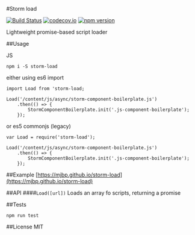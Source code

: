#Storm load

[![Build Status](https://travis-ci.org/mjbp/storm-load.svg?branch=master)](https://travis-ci.org/mjbp/storm-load)
[![codecov.io](http://codecov.io/github/mjbp/storm-load/coverage.svg?branch=master)](http://codecov.io/github/mjbp/storm-load?branch=master)
[![npm version](https://badge.fury.io/js/storm-load.svg)](https://badge.fury.io/js/storm-load)

Lightweight promise-based script loader

##Usage

JS
```
npm i -S storm-load
```
either using es6 import
```
import Load from 'storm-load;

Load('/content/js/async/storm-component-boilerplate.js')
    .then(() => {
        StormComponentBoilerplate.init('.js-component-boilerplate');
    });
```
or es5 commonjs (legacy)
```
var Load = require('storm-load');

Load('/content/js/async/storm-component-boilerplate.js')
    .then(() => {
        StormComponentBoilerplate.init('.js-component-boilerplate');
    });
```


##Example
[https://mjbp.github.io/storm-load](https://mjbp.github.io/storm-load)


##API
####`Load([url])`
Loads an array fo scripts, returning a promise

##Tests
```
npm run test
```

##License
MIT
